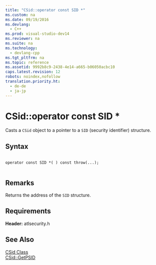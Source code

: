 ```yaml
---
title: "CSid::operator const SID *"
ms.custom: na
ms.date: 09/19/2016
ms.devlang: 
  - C++
ms.prod: visual-studio-dev14
ms.reviewer: na
ms.suite: na
ms.technology: 
  - devlang-cpp
ms.tgt_pltfrm: na
ms.topic: reference
ms.assetid: 9992b8c9-2438-4e14-a665-b06050acbc10
caps.latest.revision: 12
robots: noindex,nofollow
translation.priority.ht: 
  - de-de
  - ja-jp
---
```

# CSid::operator const SID *
Casts a `CSid` object to a pointer to a `SID` (security identifier) structure.  
  
## Syntax  
  
```  
  
operator const SID *( ) const throw(...);  
  
```  
  
## Remarks  
 Returns the address of the `SID` structure.  
  
## Requirements  
 **Header:** atlsecurity.h  
  
## See Also  
 [CSid Class](../vs140/CSid-Class.md)   
 [CSid::GetPSID](../vs140/CSid--GetPSID.md)